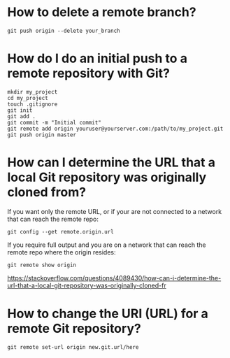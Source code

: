 # How to delete a remote branch?
````
git push origin --delete your_branch
````
# How do I do an initial push to a remote repository with Git?
````
mkdir my_project
cd my_project
touch .gitignore
git init
git add .
git commit -m "Initial commit"
git remote add origin youruser@yourserver.com:/path/to/my_project.git
git push origin master
````
# How can I determine the URL that a local Git repository was originally cloned from? 
If you want only the remote URL, or if your are not connected to a network that can reach the remote repo:
````
git config --get remote.origin.url
````
If you require full output and you are on a network that can reach the remote repo where the origin resides:
````
git remote show origin
````
https://stackoverflow.com/questions/4089430/how-can-i-determine-the-url-that-a-local-git-repository-was-originally-cloned-fr
# How to change the URI (URL) for a remote Git repository?
````
git remote set-url origin new.git.url/here
````
